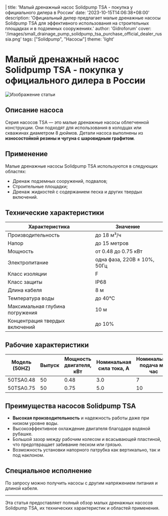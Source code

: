|
title: 'Малый дренажный насос Solidpump TSA - покупка у официального дилера в России'
date: '2023-10-15T14:06:38+08:00'
description: 'Официальный дилер предлагает малые дренажные насосы Solidpump TSA для эффективного использования на строительных площадках и в подземных сооружениях.'
author: 'Gidroforum'
cover: '/images/small_drainage_pump_solidpump_tsa_purchase_official_dealer_russia.png'
tags: ["Solidpump", "Насосы"]
theme: 'light'

# Малый дренажный насос Solidpump TSA - покупка у официального дилера в России

![Изображение статьи](/images/small_drainage_pump_solidpump_tsa_purchase_official_dealer_russia.png)

## Описание насоса

Серия насосов TSA — это малые дренажные насосы облегченной конструкции. Они подходят для использования в колодцах или скважинах диаметром 8 дюймов. Детали насоса выполнены из **износостойкой резины и чугуна с шаровидным графитом**.

## Применение

Малые дренажные насосы Solidpump TSA используются в следующих областях:

- Дренаж подземных сооружений, подвалов;
- Строительные площадки;
- Дренаж жидкостей с содержанием песка и других твердых включений.

## Технические характеристики

| Характеристика             | Значение                  |
|----------------------------|---------------------------|
| Производительность         | до 18 м³/ч                |
| Напор                      | до 15 метров              |
| Мощность                   | от 0.48 до 0.75 кВт       |
| Электропитание             | одна фаза, 220В ± 10%, 50Гц|
| Класс изоляции             | F                         |
| Класс защиты               | IP68                      |
| Длина кабеля               | 8 м                       |
| Температура воды           | до 40°С                   |
| Максимальная глубина погружения | 10 м                |
| Концентрация твердых включений | до 10%              |

## Рабочие характеристики

| Модель (50HZ)   | Выпуск | Мощность двигателя, кВт | Номинальная сила тока, A | Номинальная подача м³/час | Номинальный напор, м | Максимальная подача м³/час | Максимальный напор, м | Свободный проход мм |
|-----------------|--------|-------------------------|---------------------------|--------------------------|----------------------|-----------------------------|-----------------------|--------------------|
| 50TSA0.48       | 50     | 0.48                    | 3.0                       | 7                        | 8                    | 13.5                        | 11.5                  | 6                  |
| 50TSA0.75       | 50     | 0.75                    | 5.0                       | 10                       | 11                   | 18                          | 15                    | 6                  |

## Преимущества насосов Solidpump TSA

- **Высокая производительность** и надежность работы даже при низком уровне воды.
- Высокоэффективное охлаждение двигателя благодаря водяной рубашке.
- Большой зазор между рабочим колесом и всасывающей пластиной, что предотвращает забивание песком или грязью.
- Возможность установки напорного патрубка как вертикально, так и под наклоном.

## Специальное исполнение

По запросу можно получить насосы с другим напряжением питания и длиной кабеля. 

---

Эта статья предоставляет полный обзор малых дренажных насосов Solidpump TSA, их технических характеристик и областей применения.